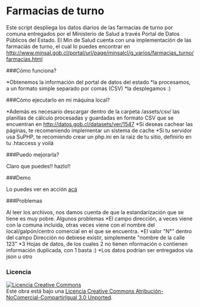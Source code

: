 Farmacias de turno
=====================

Este script despliega los datos diarios de las farmacias de turno por comuna entregados por el Ministerio de Salud a través Portal de Datos Públicos del Estado.
El Min de Salud cuenta con una implementación de las farmaciás de turno, el cual lo puedes encontrar en http://www.minsal.gob.cl/portal/url/page/minsalcl/g_varios/farmacias_turno/farmacias.html


###Cómo funciona?

*Obtenemos la información del portal de datos del estado
*la procesamos, a un formato simple separado por comas (CSV)
*la desplegamos :)

###Cómo ejecutarlo en mi máquina local?

*Además es necesario descargar dentro de la carpeta /assets/csv/ las planillas de cálculo procesadas y guardadas en formato CSV que se encuentran en http://datos.gob.cl/datasets/ver/1547
*Si deseas cachear las páginas, te recomeniendo implementar un sistema de cache
*Si tu servidor usa SuPHP, te recomiendo crear un php.ini en la raiz de tu sitio, definirlo en tu .htaccess y voilá

###Puedo mejorarla?

Claro que puedes!! hazlo!!

###Demo

Lo puedes ver en acción <a href="http://farmacias-de-turno.josegarrido.net/">acá</a>

###Problemas

Al leer los archivos, nos damos cuenta de que la estandarización que se tiene es muy pobre.
Algunos problemas
*El campo dirección, a veces viene con la comuna incluida, otras veces viene con el nombre del local/galpón/centro comercial en el que se encuentra.
*El valor "N°" dentro del campo Dirección no debiese existir, simplemente "nombre de la calle 123"
*3 Hojas de datos, de los cuales 2 no tienen nformación o contienen información duplicada, con 1 basta :)
*Los datos podrían ser entregados vía json u otro

### Licencia

<a rel="license" href="http://creativecommons.org/licenses/by-nc-sa/3.0/deed.es_CL"><img alt="Licencia Creative Commons" style="border-width:0" src="http://i.creativecommons.org/l/by-nc-sa/3.0/88x31.png" /></a><br />Este obra está bajo una <a rel="license" href="http://creativecommons.org/licenses/by-nc-sa/3.0/deed.es_CL">Licencia Creative Commons Atribución-NoComercial-CompartirIgual 3.0 Unported</a>.